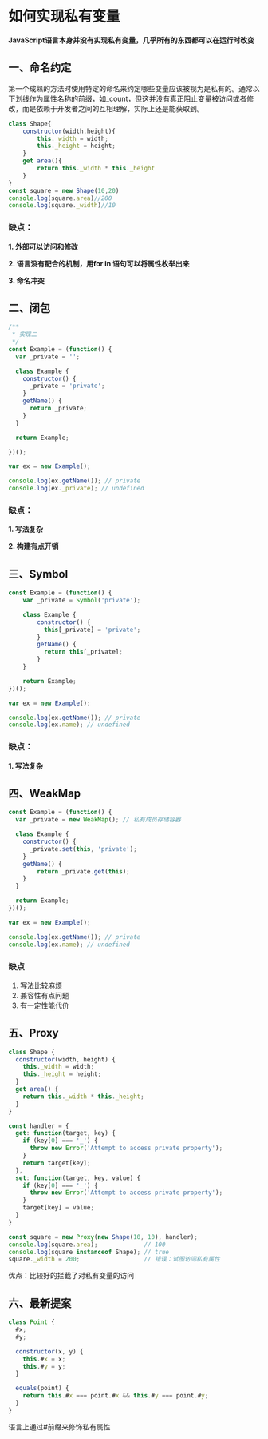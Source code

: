 # 如何实现私有变量

**JavaScript语言本身并没有实现私有变量，几乎所有的东西都可以在运行时改变**

## 一、命名约定

第一个成熟的方法时使用特定的命名来约定哪些变量应该被视为是私有的。通常以下划线作为属性名称的前缀，如_count，但这并没有真正阻止变量被访问或者修改，而是依赖于开发者之间的互相理解，实际上还是能获取到。

```javascript
class Shape{
    constructor(width,height){
        this._width = width;
        this._height = height;
    }
    get area(){
        return this._width * this._height
    }
}
const square = new Shape(10,20)
console.log(square.area)//200
console.log(square._width)//10
```

### 缺点：

**1. 外部可以访问和修改**

**2. 语言没有配合的机制，用for in 语句可以将属性枚举出来**

**3. 命名冲突**

## 二、闭包

```javascript
/**
 * 实现二
 */
const Example = (function() {
  var _private = '';

  class Example {
    constructor() {
      _private = 'private';
    }
    getName() {
      return _private;
    }
  }

  return Example;

})();

var ex = new Example();

console.log(ex.getName()); // private
console.log(ex._private); // undefined
```

### 缺点：

**1. 写法复杂**

**2. 构建有点开销**



## 三、Symbol

```javascript
const Example = (function() {
    var _private = Symbol('private');

    class Example {
        constructor() {
          this[_private] = 'private';
        }
        getName() {
          return this[_private];
        }
    }

    return Example;
})();

var ex = new Example();

console.log(ex.getName()); // private
console.log(ex.name); // undefined
```

### 缺点：

**1. 写法复杂**



## 四、WeakMap

```javascript
const Example = (function() {
  var _private = new WeakMap(); // 私有成员存储容器

  class Example {
    constructor() {
      _private.set(this, 'private');
    }
    getName() {
    	return _private.get(this);
    }
  }

  return Example;
})();

var ex = new Example();

console.log(ex.getName()); // private
console.log(ex.name); // undefined
```

### 缺点

1. 写法比较麻烦
2. 兼容性有点问题
3. 有一定性能代价



## 五、Proxy

```javascript
class Shape {
  constructor(width, height) {
    this._width = width;
    this._height = height;
  }
  get area() {
    return this._width * this._height;
  }
}

const handler = {
  get: function(target, key) {
    if (key[0] === '_') {
      throw new Error('Attempt to access private property');
    }
    return target[key];
  },
  set: function(target, key, value) {
    if (key[0] === '_') {
      throw new Error('Attempt to access private property');
    }
    target[key] = value;
  }
}

const square = new Proxy(new Shape(10, 10), handler);
console.log(square.area);             // 100
console.log(square instanceof Shape); // true
square._width = 200;                  // 错误：试图访问私有属性
```



优点：比较好的拦截了对私有变量的访问

## 六、最新提案

```javascript
class Point {
  #x;
  #y;

  constructor(x, y) {
    this.#x = x;
    this.#y = y;
  }

  equals(point) {
    return this.#x === point.#x && this.#y === point.#y;
  }
}
```

语言上通过#前缀来修饰私有属性

